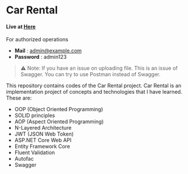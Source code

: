 # Car Rental 

#### Live at [Here](car-rental-api.azurewebsites.net)

For authorized operations
 - __Mail__ : admin@example.com
 - __Password__ : admin123

> :warning: Note: If you have an issue on uploading file. This is an issue of Swagger. You can try to use Postman instead of Swagger. 

This repository contains codes of the Car Rental project. Car Rental is an implementation project of concepts and technologies that I have learned. These are:

- OOP (Object Oriented Programming)
- SOLID principles
- AOP (Aspect Oriented Programming)
- N-Layered Architecture 
- JWT (JSON Web Token)
- ASP.NET Core Web API
- Entity Framework Core
- Fluent Validation
- Autofac
- Swagger
